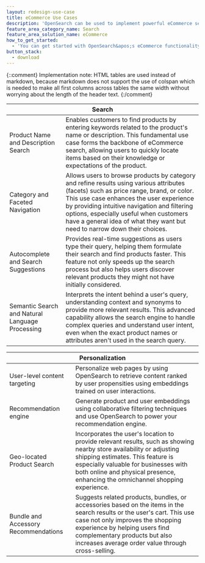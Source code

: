 ```yaml
---
layout: redesign-use-case
title: eCommerce Use Cases
description: 'OpenSearch can be used to implement powerful eCommerce search applications. Following are a few examples of solutions you can build.'
feature_area_category_name: Search
feature_area_solution_name: eCommerce
how_to_get_started: 
  - 'You can get started with OpenSearch&apos;s eCommerce functionality by exploring our <a href="https://opensearch.org/docs/latest/search-plugins/vector-search/" target="_blank">vector search documentation</a>. To learn more or to start a discussion, join our <a href="https://opensearch.org/slack.html"  target="_blank">public Slack channel</a>, check out our <a href="https://forum.opensearch.org/"  target="_blank">user forum</a>, and follow our <a href="https://opensearch.org/blog/"  target="_blank">blog</a> for the latest on OpenSearch tools and features.'
button_stack:
  - download
---
```

{::comment}
    Implementation note: HTML tables are used instead of markdown, because markdown 
    does not support the use of colspan which is needed to make all first columns 
    across tables the same width without worrying about the length of the header text.
{:/comment}
<table>
  <thead>
    <tr>
      <th colspan="2">Search</th>
    </tr>
  </thead>
  <tbody>
    <tr>
      <td>Product Name and Description Search</td>
      <td>Enables customers to find products by entering keywords related to the product's name or description. This fundamental use case forms the backbone of eCommerce search, allowing users to quickly locate items based on their knowledge or expectations of the product.</td>
    </tr>
    <tr>
      <td>Category and Faceted Navigation</td>
      <td>Allows users to browse products by category and refine results using various attributes (facets) such as price range, brand, or color. This use case enhances the user experience by providing intuitive navigation and filtering options, especially useful when customers have a general idea of what they want but need to narrow down their choices.</td>
    </tr>
    <tr>
      <td>Autocomplete and Search Suggestions</td>
      <td>Provides real-time suggestions as users type their query, helping them formulate their search and find products faster. This feature not only speeds up the search process but also helps users discover relevant products they might not have initially considered.</td>
    </tr>
    <tr>
      <td>Semantic Search and Natural Language Processing</td>
      <td>Interprets the intent behind a user's query, understanding context and synonyms to provide more relevant results. This advanced capability allows the search engine to handle complex queries and understand user intent, even when the exact product names or attributes aren't used in the search query.</td>
    </tr>
  </tbody>
</table>
<table>
  <thead>
    <tr>
      <th colspan="2">Personalization</th>
    </tr>
  </thead>
  <tbody>
    <tr>
      <td>User-level content targeting</td>
      <td>Personalize web pages by using OpenSearch to retrieve content ranked by user propensities using embeddings trained on user interactions.</td>
    </tr>
    <tr>
      <td>Recommendation engine</td>
      <td>Generate product and user embeddings using collaborative filtering techniques and use OpenSearch to power your recommendation engine.</td>
    </tr>
    <tr>
      <td>Geo-located Product Search</td>
      <td>Incorporates the user's location to provide relevant results, such as showing nearby store availability or adjusting shipping estimates. This feature is especially valuable for businesses with both online and physical presence, enhancing the omnichannel shopping experience.</td>
    </tr>
    <tr>
      <td>Bundle and Accessory Recommendations</td>
      <td>Suggests related products, bundles, or accessories based on the items in the search results or the user's cart. This use case not only improves the shopping experience by helping users find complementary products but also increases average order value through cross-selling.</td>
    </tr>
  </tbody>
</table>
